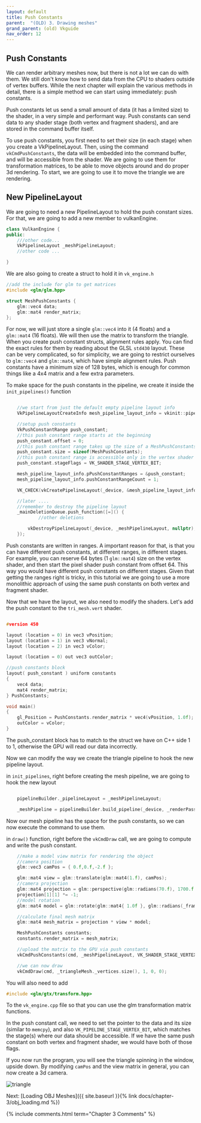 ```yaml
---
layout: default
title: Push Constants
parent:  "(OLD) 3. Drawing meshes"
grand_parent: (old) Vkguide
nav_order: 12
---
```



## Push Constants
We can render arbitrary meshes now, but there is not a lot we can do with them. We still don't know how to send data from the CPU to shaders outside of vertex buffers.
While the next chapter will explain the various methods in detail, there is a simple method we can start using immediately: push constants.

Push constants let us send a small amount of data (it has a limited size) to the shader, in a very simple and performant way. Push constants can send data to any shader stage (both vertex and fragment shaders), and are stored in the command buffer itself.

To use push constants, you first need to set their size (in each stage) when you create a VkPipelineLayout. Then, using the command `vkCmdPushConstants`, the data will be embedded into the command buffer, and will be accessible from the shader.
We are going to use them for transformation matrices, to be able to move objects around and do proper 3d rendering. To start, we are going to use it to move the triangle we are rendering.

## New PipelineLayout
We are going to need a new PipelineLayout to hold the push constant sizes. For that, we are going to add a new member to vulkanEngine.
```cpp
class VulkanEngine {
public:
	///other code...
	VkPipelineLayout _meshPipelineLayout;
	//other code ...

}
```

We are also going to create a struct to hold it in `vk_engine.h`

```cpp
//add the include for glm to get matrices
#include <glm/glm.hpp>

struct MeshPushConstants {
	glm::vec4 data;
	glm::mat4 render_matrix;
};
```

For now, we will just store a single `glm::vec4` into it (4 floats) and a `glm::mat4` (16 floats). We will then use the matrix to transform the triangle.
When you create push constant structs, alignment rules apply. You can find the exact rules for them by reading about the GLSL `std430` layout. These can be very complicated, so for simplicity, we are going to restrict ourselves to `glm::vec4` and `glm::mat4`, which have simple alignment rules. Push constants have a minimum size of 128  bytes, which is enough for common things like a 4x4 matrix and a few extra parameters.


To make space for the push constants in the pipeline, we create it inside the `init_pipelines()` function

```cpp

	//we start from just the default empty pipeline layout info
	VkPipelineLayoutCreateInfo mesh_pipeline_layout_info = vkinit::pipeline_layout_create_info();

	//setup push constants
	VkPushConstantRange push_constant;
	//this push constant range starts at the beginning
	push_constant.offset = 0;
	//this push constant range takes up the size of a MeshPushConstants struct
	push_constant.size = sizeof(MeshPushConstants);
	//this push constant range is accessible only in the vertex shader
	push_constant.stageFlags = VK_SHADER_STAGE_VERTEX_BIT;

	mesh_pipeline_layout_info.pPushConstantRanges = &push_constant;
	mesh_pipeline_layout_info.pushConstantRangeCount = 1;

	VK_CHECK(vkCreatePipelineLayout(_device, &mesh_pipeline_layout_info, nullptr, &_meshPipelineLayout));

	//later ....
	//remember to destroy the pipeline layout
	_mainDeletionQueue.push_function([=]() {
        	//other deletions

		vkDestroyPipelineLayout(_device, _meshPipelineLayout, nullptr);
	});

```

Push constants are written in ranges. A important reason for that, is that you can have different push constants, at different ranges, in different stages.
For example, you can reserve 64 bytes (1 `glm::mat4`) size on the vertex shader, and then start the pixel shader push constant from offset 64. This way you would have different push constants on different stages.
Given that getting the ranges right is tricky, in this tutorial we are going to use a more monolithic approach of using the same push constants on both vertex and fragment shader.

Now that we have the layout, we also need to modify the shaders. Let's add the push constant to the `tri_mesh.vert` shader.

```cpp

#version 450

layout (location = 0) in vec3 vPosition;
layout (location = 1) in vec3 vNormal;
layout (location = 2) in vec3 vColor;

layout (location = 0) out vec3 outColor;

//push constants block
layout( push_constant ) uniform constants
{
	vec4 data;
	mat4 render_matrix;
} PushConstants;

void main()
{
	gl_Position = PushConstants.render_matrix * vec4(vPosition, 1.0f);
	outColor = vColor;
}
```

The push_constant block has to match to the struct we have on C++ side 1 to 1, otherwise the GPU will read our data incorrectly.

Now we can modify the way we create the triangle pipeline to hook the new pipeline layout.


in `init_pipelines`, right before creating the mesh pipeline, we are going to hook the new layout


```cpp

    pipelineBuilder._pipelineLayout = _meshPipelineLayout;

    _meshPipeline = pipelineBuilder.build_pipeline(_device, _renderPass);
```

Now our mesh pipeline has the space for the push constants, so we can now execute the command to use them.

in `draw()` function, right before the `vkCmdDraw` call, we are going to compute and write the push constant.

```cpp
    //make a model view matrix for rendering the object
    //camera position
    glm::vec3 camPos = { 0.f,0.f,-2.f };

    glm::mat4 view = glm::translate(glm::mat4(1.f), camPos);
    //camera projection
    glm::mat4 projection = glm::perspective(glm::radians(70.f), 1700.f / 900.f, 0.1f, 200.0f);
    projection[1][1] *= -1;
    //model rotation
    glm::mat4 model = glm::rotate(glm::mat4{ 1.0f }, glm::radians(_frameNumber * 0.4f), glm::vec3(0, 1, 0));

    //calculate final mesh matrix
    glm::mat4 mesh_matrix = projection * view * model;

    MeshPushConstants constants;
    constants.render_matrix = mesh_matrix;

    //upload the matrix to the GPU via push constants
    vkCmdPushConstants(cmd, _meshPipelineLayout, VK_SHADER_STAGE_VERTEX_BIT, 0, sizeof(MeshPushConstants), &constants);

    //we can now draw
    vkCmdDraw(cmd, _triangleMesh._vertices.size(), 1, 0, 0);

```
You will also need to add

```cpp
#include <glm/gtx/transform.hpp>
```
To the `vk_engine.cpp` file so that you can use the glm transformation matrix functions.

In the push constant call, we need to set the pointer to the data and its size (similar to `memcpy`), and also `VK_PIPELINE_STAGE_VERTEX_BIT`, which matches the stage(s) where our data should be accessible. If we have the same push constant on both vertex and fragment shader, we would have both of those flags.

If you now run the program, you will see the triangle spinning in the window, upside down. By modifying `camPos` and the view matrix in general, you can now create a 3d camera.


![triangle]({{site.baseurl}}/diagrams/spinTriangle.gif)

Next: [Loading OBJ Meshes]({{ site.baseurl }}{% link docs/chapter-3/obj_loading.md %})

{% include comments.html term="Chapter 3 Comments" %}
